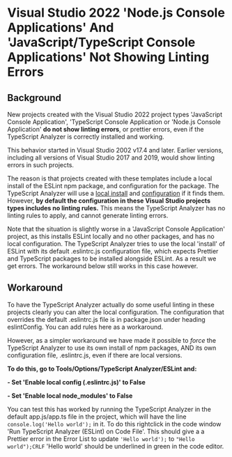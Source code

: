 # Visual Studio 2022 'Node.js Console Applications' And 'JavaScript/TypeScript Console Applications' Not Showing Linting Errors

## Background

New projects created with the Visual Studio 2022 project types 'JavaScript Console Application', 'TypeScript Console Application or 'Node.js Console Application' **do not show linting errors**, or prettier errors, even if the TypeScript Analyzer is correctly installed and working.

This behavior started in Visual Studio 2002 v17.4 and later.  Earlier versions, including all versions of Visual Studio 2017 and 2019, would show linting errors in such projects.

The reason is that projects created with these templates include a local install of the ESLint npm package, and configuration for the package.  The TypeScript Analyzer will use a [local install](installs.md) and [configuration](localconfiguration.md) if it finds them.  However, **by default the configuration in these Visual Studio projects types includes no linting rules.**  This means the TypeScript Analyzer has no linting rules to apply, and cannot generate linting errors.

Note that the situation is slightly worse in a 'JavaScript Console Application' project, as this installs ESLint locally and no other packages, and has no local configuration.  The TypeScript Analyzer tries to use the local 'install' of ESLint with its default .eslintrc.js configuration file, which expects Prettier and TypeScript packages to be installed alongside ESLint.  As a result we get errors.  The workaround below still works in this case however.

## Workaround

To have the TypeScript Analyzer actually do some useful linting in these projects clearly you can alter the local configuration.  The configuration that overrides the default .eslintrc.js file is in package.json under heading eslintConfig.  You can add rules here as a workaround.

However, as a simpler workaround we have made it possible to *force* the TypeScript Analyzer to use its own install of npm packages, AND its own configuration file, .eslintrc.js, even if there are local versions.

**To do this, go to Tools/Options/TypeScript Analyzer/ESLint and:**

**- Set 'Enable local config (.eslintrc.js)' to False**

**- Set 'Enable local node_modules' to False**

You can test this has worked by running the TypeScript Analyzer in the default app.js/app.ts file in the project, which will have the line `console.log('Hello world');` in it.  To do this rightclick in the code window 'Run TypeScript Analyzer (ESLint) on Code File'.  This should give a a Prettier error in the Error List to update `'Hello world');` to `"Hello world");CRLF`  'Hello world' should be underlined in green in the code editor.